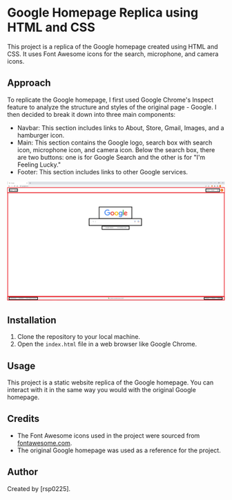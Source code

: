 # Google Homepage Replica using HTML and CSS

This project is a replica of the Google homepage created using HTML and CSS. It uses Font Awesome icons for the search, microphone, and camera icons.

## Approach
To replicate the Google homepage, I first used Google Chrome's Inspect feature to analyze the structure and styles of the original page - Google. I then decided to break it down into three main components: 

- Navbar: This section includes links to About, Store, Gmail, Images, and a hamburger icon.
- Main: This section contains the Google logo, search box with search icon, microphone icon, and camera icon. Below the search box, there are two buttons: one is for Google Search and the other is for "I'm Feeling Lucky."
- Footer: This section includes links to other Google services.

![This screenshot shows how I broke down the Google homepage into three main components](Breakdown.png)

## Installation

1. Clone the repository to your local machine.
2. Open the `index.html` file in a web browser like Google Chrome.

## Usage

This project is a static website replica of the Google homepage. You can interact with it in the same way you would with the original Google homepage.

## Credits

- The Font Awesome icons used in the project were sourced from [fontawesome.com](https://fontawesome.com).
- The original Google homepage was used as a reference for the project.

## Author

Created by [rsp0225].
